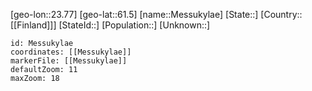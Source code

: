 ﻿---
location: [61.5,23.77]
mapzoom: [7,12] 
mapmarker: city 
type: City
tags:
- geo/City


SpocWebEntityId: 32439
isDeleted: false
confidential: public

---
[geo-lon::23.77]
[geo-lat::61.5]
[name::Messukylae]
[State::]
[Country::[[Finland]]]
[StateId::]
[Population::]
[Unknown::]


```leaflet
id: Messukylae
coordinates: [[Messukylae]]
markerFile: [[Messukylae]]
defaultZoom: 11 
maxZoom: 18
```
